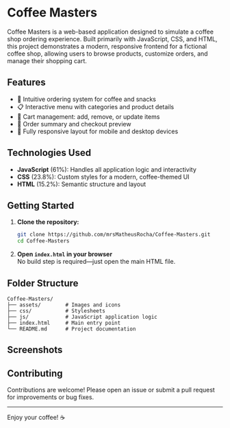 # Coffee Masters

Coffee Masters is a web-based application designed to simulate a coffee shop ordering experience. Built primarily with JavaScript, CSS, and HTML, this project demonstrates a modern, responsive frontend for a fictional coffee shop, allowing users to browse products, customize orders, and manage their shopping cart.

## Features

- 🛒 Intuitive ordering system for coffee and snacks
- 📋 Interactive menu with categories and product details
- 🧾 Cart management: add, remove, or update items
- 💸 Order summary and checkout preview
- 📱 Fully responsive layout for mobile and desktop devices

## Technologies Used

- **JavaScript** (61%): Handles all application logic and interactivity
- **CSS** (23.8%): Custom styles for a modern, coffee-themed UI
- **HTML** (15.2%): Semantic structure and layout

## Getting Started

1. **Clone the repository:**
   ```bash
   git clone https://github.com/mrsMatheusRocha/Coffee-Masters.git
   cd Coffee-Masters
   ```

2. **Open `index.html` in your browser**  
   No build step is required—just open the main HTML file.

## Folder Structure

```
Coffee-Masters/
├── assets/        # Images and icons
├── css/           # Stylesheets
├── js/            # JavaScript application logic
├── index.html     # Main entry point
└── README.md      # Project documentation
```

## Screenshots

<!-- Add screenshots of the application UI here if available -->

## Contributing

Contributions are welcome! Please open an issue or submit a pull request for improvements or bug fixes.

---

Enjoy your coffee! ☕️
